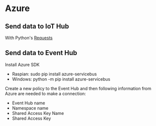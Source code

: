 # Azure
## Send data to IoT Hub
With Python's [Requests](http://docs.python-requests.org/en/master/)

## Send data to Event Hub
Install Azure SDK
- Raspian: sudo pip install azure-servicebus
- Windows: python -m pip install azure-servicebus

Create a new policy to the Event Hub and then following information from Azure are needed to make a connection:
- Event Hub name
- Namespace name
- Shared Access Key Name
- Shared Access Key
